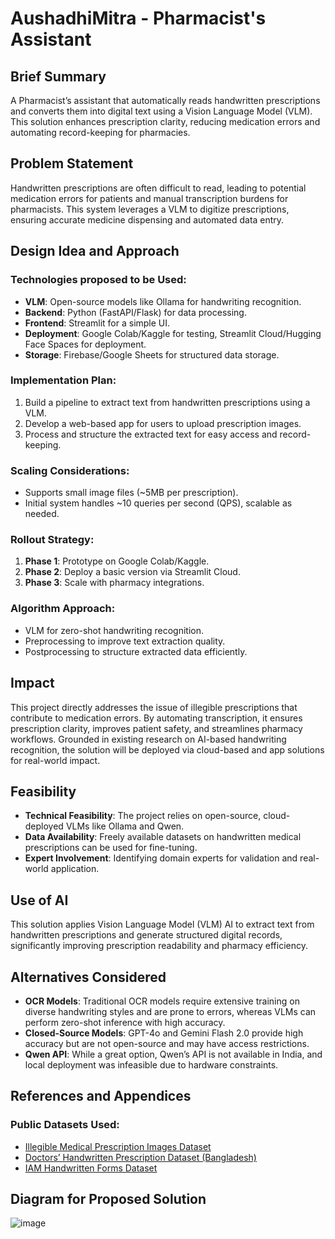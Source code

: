 # AushadhiMitra - Pharmacist's Assistant

## Brief Summary
A Pharmacist’s assistant that automatically reads handwritten prescriptions and converts them into digital text using a Vision Language Model (VLM). This solution enhances prescription clarity, reducing medication errors and automating record-keeping for pharmacies.

## Problem Statement
Handwritten prescriptions are often difficult to read, leading to potential medication errors for patients and manual transcription burdens for pharmacists. This system leverages a VLM to digitize prescriptions, ensuring accurate medicine dispensing and automated data entry.

## Design Idea and Approach
### Technologies proposed to be Used:
- **VLM**: Open-source models like Ollama for handwriting recognition.
- **Backend**: Python (FastAPI/Flask) for data processing.
- **Frontend**: Streamlit for a simple UI.
- **Deployment**: Google Colab/Kaggle for testing, Streamlit Cloud/Hugging Face Spaces for deployment.
- **Storage**: Firebase/Google Sheets for structured data storage.

### Implementation Plan:
1. Build a pipeline to extract text from handwritten prescriptions using a VLM.
2. Develop a web-based app for users to upload prescription images.
3. Process and structure the extracted text for easy access and record-keeping.

### Scaling Considerations:
- Supports small image files (~5MB per prescription).
- Initial system handles ~10 queries per second (QPS), scalable as needed.

### Rollout Strategy:
1. **Phase 1**: Prototype on Google Colab/Kaggle.
2. **Phase 2**: Deploy a basic version via Streamlit Cloud.
3. **Phase 3**: Scale with pharmacy integrations.

### Algorithm Approach:
- VLM for zero-shot handwriting recognition.
- Preprocessing to improve text extraction quality.
- Postprocessing to structure extracted data efficiently.

## Impact
This project directly addresses the issue of illegible prescriptions that contribute to medication errors. By automating transcription, it ensures prescription clarity, improves patient safety, and streamlines pharmacy workflows. Grounded in existing research on AI-based handwriting recognition, the solution will be deployed via cloud-based and app solutions for real-world impact.

## Feasibility
- **Technical Feasibility**: The project relies on open-source, cloud-deployed VLMs like Ollama and Qwen.
- **Data Availability**: Freely available datasets on handwritten medical prescriptions can be used for fine-tuning.
- **Expert Involvement**: Identifying domain experts for validation and real-world application.

## Use of AI
This solution applies Vision Language Model (VLM) AI to extract text from handwritten prescriptions and generate structured digital records, significantly improving prescription readability and pharmacy efficiency.

## Alternatives Considered
- **OCR Models**: Traditional OCR models require extensive training on diverse handwriting styles and are prone to errors, whereas VLMs can perform zero-shot inference with high accuracy.
- **Closed-Source Models**: GPT-4o and Gemini Flash 2.0 provide high accuracy but are not open-source and may have access restrictions.
- **Qwen API**: While a great option, Qwen’s API is not available in India, and local deployment was infeasible due to hardware constraints.

## References and Appendices
### Public Datasets Used:
- [Illegible Medical Prescription Images Dataset](https://www.kaggle.com/datasets/mehaksingal/illegible-medical-prescription-images-dataset/data)
- [Doctors’ Handwritten Prescription Dataset (Bangladesh)](https://www.kaggle.com/datasets/mamun1113/doctors-handwritten-prescription-bd-dataset)
- [IAM Handwritten Forms Dataset](https://www.kaggle.com/datasets/naderabdalghani/iam-handwritten-forms-dataset)

## Diagram for Proposed Solution

![image](https://github.com/user-attachments/assets/3112647f-289f-42c4-92a8-033e9a4ba3c3)

